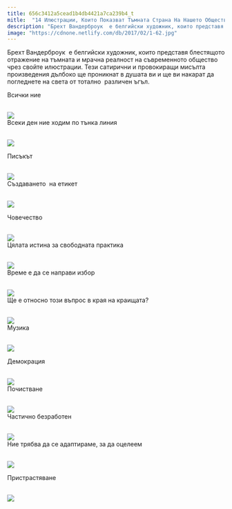 ```yaml
---
title: 656c3412a5cead1b4db4421a7ca239b4_t
mitle:  "14 Илюстрации, Които Показват Тъмната Страна На Нашето Общество!"
description: "Брехт Вандерброук  е белгийски художник, които представя блестящото отражение на тъмната и мрачна реалност на съвременното общество чрез свойте илюстрации. Тез�"
image: "https://cdnone.netlify.com/db/2017/02/1-62.jpg"
---
```


 <p>Брехт Вандерброук  е белгийски художник, които представя блестящото отражение на тъмната и мрачна реалност на съвременното общество чрез свойте илюстрации. Тези сатирични и провокиращи мисълта произведения дълбоко ще проникнат в душата ви и ще ви накарат да погледнете на света от тотално  различен ъгъл.</p>       <p>Всички ние</p> <p> <br/><img src="https://cdnone.netlify.com/db/2017/02/1-62.jpg"/><br/> Всеки ден ние ходим по тънка линия</p> <p> <br/><img src="https://cdnone.netlify.com/db/2017/02/2-64.jpg"/><br/></p>      <p> Писъкът</p> <p> <br/><img src="https://cdnone.netlify.com/db/2017/02/3-64.jpg"/><br/> Създаването  на етикет</p> <p> <br/><img src="https://cdnone.netlify.com/db/2017/02/4-62.jpg"/><br/></p> <p> Човечество</p>      <p> <br/><img src="https://cdnone.netlify.com/db/2017/02/5-62.jpg"/><br/> Цялата истина за свободната практика</p> <p> <br/><img src="https://cdnone.netlify.com/db/2017/02/6-57.jpg"/><br/> Време е да се направи избор</p> <p> <br/><img src="https://cdnone.netlify.com/db/2017/02/7-56.jpg"/><br/> Ще е относно този въпрос в края на краищата?</p> <p> <br/><img src="https://cdnone.netlify.com/db/2017/02/8-55.jpg"/><br/> Музика</p> <p> <br/><img src="https://cdnone.netlify.com/db/2017/02/9-55.jpg"/><br/></p> <p> Демокрация</p>      <p> <br/><img src="https://cdnone.netlify.com/db/2017/02/10-50.jpg"/><br/> Почистване</p> <p> <br/><img src="https://cdnone.netlify.com/db/2017/02/11-46.jpg"/><br/> Частично безработен</p> <p> <br/><img src="https://cdnone.netlify.com/db/2017/02/12-40.jpg"/><br/> Ние трябва да се адаптираме, за да оцелеем</p> <p> <br/><img src="https://cdnone.netlify.com/db/2017/02/13-38.jpg"/><br/></p>      <p> Пристрастяване</p> <p> <br/><img src="https://cdnone.netlify.com/db/2017/02/14-36.jpg"/><br/></p>       